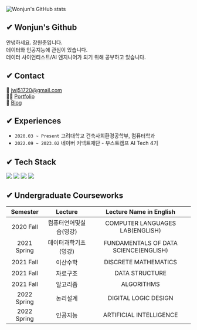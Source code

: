 ![Wonjun's GitHub stats](https://github-readme-stats.vercel.app/api?username=jwj51720&show_icons=true&theme=vue&count_private=true)

## ✔ Wonjun's Github
안녕하세요. 장원준입니다. <br>
데이터와 인공지능에 관심이 있습니다. <br>
데이터 사이언티스트/AI 엔지니어가 되기 위해 공부하고 있습니다. <br>

## ✔ Contact
📧 jwj51720@gmail.com <br>
👨‍💻 [Portfolio](https://enchanted-gum-e41.notion.site/Portfolio-b0ed1f56e0704a8ab6addb3ace4f344e) <br>
📒 [Blog](https://velog.io/@jwj51720)

## ✔ Experiences
- `2020.03 ~ Present` 고려대학교 건축사회환경공학부, 컴퓨터학과
- `2022.09 ~ 2023.02` 네이버 커넥트재단 - 부스트캠프 AI Tech 4기

## ✔ Tech Stack
<img src="https://img.shields.io/badge/Python-3776AB?style=flat&logo=Python&logoColor=white"/> <img src="https://img.shields.io/badge/PyTorch-%23EE4C2C.svg?style=flat&logo=PyTorch&logoColor=white"/> <img src="https://img.shields.io/badge/-A8B9CC?style=flat&logo=C&logoColor=white"/> <img src="https://img.shields.io/badge/JavaScript-F7DF1E?style=flat&logo=javascript&logoColor=black"/>

## ✔ Undergraduate Courseworks
|    Semester    |           Lecture          |               Lecture Name in English              |
|:--------------:|:--------------------------:|:--------------------------------------------------:|
|    2020 Fall    |   컴퓨터언어및실습(영강)   |        COMPUTER LANGUAGES LAB(ENGLISH)             |
|   2021 Spring   |    데이터과학기초(영강)    |         FUNDAMENTALS OF DATA SCIENCE(ENGLISH)      |
|    2021 Fall    |          이산수학         |                 DISCRETE MATHEMATICS               |
|    2021 Fall    |          자료구조         |                     DATA STRUCTURE                 |
|    2021 Fall    |          알고리즘         |                     ALGORITHMS                     |
|   2022 Spring   |          논리설계         |                 DIGITAL LOGIC DESIGN               |
|   2022 Spring   |          인공지능         |              ARTIFICIAL INTELLIGENCE               |


<!--
**jwj51720/jwj51720** is a ✨ _special_ ✨ repository because its `README.md` (this file) appears on your GitHub profile.

Here are some ideas to get you started:

- 🔭 I’m currently working on ...
- 🌱 I’m currently learning ...
- 👯 I’m looking to collaborate on ...
- 🤔 I’m looking for help with ...
- 💬 Ask me about ...
- 📫 How to reach me: ...
- 😄 Pronouns: ...
- ⚡ Fun fact: ...
-->
